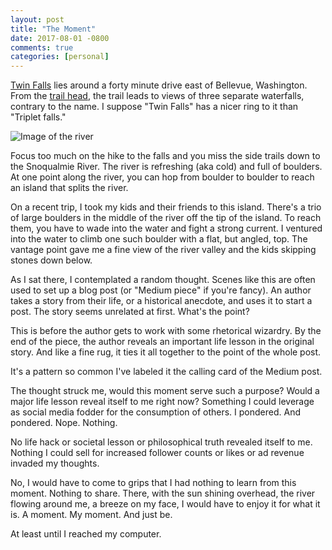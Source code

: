 ```yaml
---
layout: post
title: "The Moment"
date: 2017-08-01 -0800
comments: true
categories: [personal]
---
```


[Twin Falls](http://www.wta.org/go-hiking/hikes/twin-falls-state-park) lies around a forty minute drive east of Bellevue, Washington. From the [trail head](https://goo.gl/maps/Z3wQEg62xzB2), the trail leads to views of three separate waterfalls, contrary to the name. I suppose "Twin Falls" has a nicer ring to it than "Triplet falls."

![Image of the river](https://user-images.githubusercontent.com/19977/28849245-1241ec3a-76cb-11e7-9d80-b5e9f8fc555d.png)

Focus too much on the hike to the falls and you miss the side trails down to the Snoqualmie River. The river is refreshing (aka cold) and full of boulders. At one point along the river, you can hop from boulder to boulder to reach an island that splits the river.

On a recent trip, I took my kids and their friends to this island. There's a trio of large boulders in the middle of the river off the tip of the island. To reach them, you have to wade into  the water and fight a strong current. I ventured into the water to climb one such boulder with a flat, but angled, top. The vantage point gave me a fine view of the river valley and the kids skipping stones down below.

As I sat there, I contemplated a random thought. Scenes like this are often used to set up a blog post (or "Medium piece" if you're fancy). An author takes a story from their life, or a historical anecdote, and uses it to start a post. The story seems unrelated at first. What's the point?

This is before the author gets to work with some rhetorical wizardry. By the end of the piece, the author reveals an important life lesson in the original story. And like a fine rug, it ties it all together to the point of the whole post.

It's a pattern so common I've labeled it the calling card of the Medium post.

The thought struck me, would this moment serve such a purpose? Would a major life lesson reveal itself to me right now? Something I could leverage as social media fodder for the consumption of others. I pondered. And pondered. Nope. Nothing.

No life hack or societal lesson or philosophical truth revealed itself to me. Nothing I could sell for increased follower counts or likes or ad revenue invaded my thoughts.

No, I would have to come to grips that I had nothing to learn from this moment. Nothing to share. There, with the sun shining overhead, the river flowing around me, a breeze on my face, I would have to enjoy it for what it is. A moment. My moment. And just be.

At least until I reached my computer.
